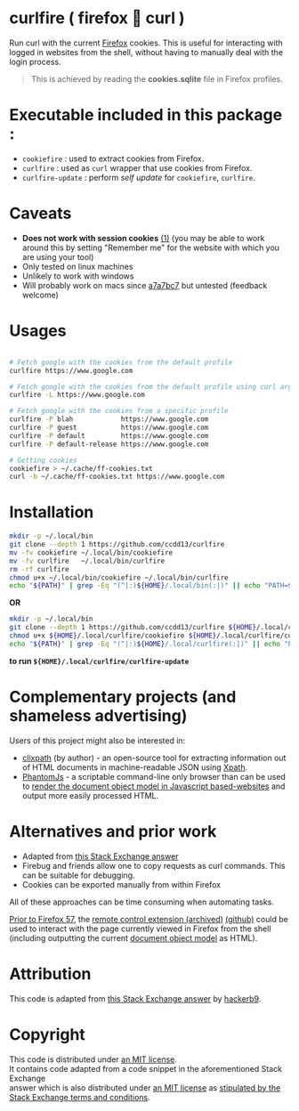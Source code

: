 # curlfire ( firefox 💖 curl )

Run curl with the current [Firefox](https://www.mozilla.org/en-US/firefox/)
cookies. This is useful for interacting with logged in websites from the shell,
without having to manually deal with the login process.

> This is achieved by reading the **cookies.sqlite** file in Firefox profiles.

# Executable included in this package :

- `cookiefire` : used to extract cookies from Firefox.
- `curlfire` : used as `curl` wrapper that use cookies from Firefox.
- `curlfire-update` : perform _self update_ for `cookiefire`, `curlfire`.

# Caveats

- **Does not work with session cookies**
  [(1)](https://support.mozilla.org/en-US/questions/899388) (you may be able to
  work around this by setting "Remember me" for the website with which you are
  using your tool)
- Only tested on linux machines
- Unlikely to work with windows
- Will probably work on macs since
  [a7a7bc7](https://github.com/ccdd13/curlfire/commit/a7a7bc72b5673369f55396e7db12bff4b8675f36)
  but untested (feedback welcome)

# Usages

```bash

# Fetch google with the cookies from the default profile
curlfire https://www.google.com

# Fetch google with the cookies from the default profile using curl arg -L : follow redirect
curlfire -L https://www.google.com

# Fetch google with the cookies from a specific profile
curlfire -P blah            https://www.google.com
curlfire -P guest           https://www.google.com
curlfire -P default         https://www.google.com
curlfire -P default-release https://www.google.com

# Getting cookies
cookiefire > ~/.cache/ff-cookies.txt
curl -b ~/.cache/ff-cookies.txt https://www.google.com

```

# Installation

```bash
mkdir -p ~/.local/bin
git clone --depth 1 https://github.com/ccdd13/curlfire
mv -fv cookiefire ~/.local/bin/cookiefire
mv -fv curlfire   ~/.local/bin/curlfire
rm -rf curlfire
chmod u+x ~/.local/bin/cookiefire ~/.local/bin/curlfire
echo "${PATH}" | grep -Eq "(^|:)${HOME}/.local/bin(:|)" || echo "PATH=${HOME}/.local/bin:\${PATH}" >> ~/.bashrc
```

**OR**

```bash
mkdir -p ~/.local/bin
git clone --depth 1 https://github.com/ccdd13/curlfire ${HOME}/.local/curlfire
chmod u+x ${HOME}/.local/curlfire/cookiefire ${HOME}/.local/curlfire/curlfire ${HOME}/.local/curlfire/curlfire-update
echo "${PATH}" | grep -Eq "(^|:)${HOME}/.local/curlfire(:|)" || echo "PATH=${HOME}/.local/curlfire:\${PATH}" >> ~/.bashrc
```

**to run `${HOME}/.local/curlfire/curlfire-update`**

# Complementary projects (and shameless advertising)

Users of this project might also be interested in:

- [clixpath](https://github.com/talwrii/clixpath) (by author) - an open-source
  tool for extracting information out of HTML documents in machine-readable JSON
  using [Xpath](https://www.w3.org/TR/1999/REC-xpath-19991116/).
- [PhantomJs](http://phantomjs.org/) - a scriptable command-line only browser
  than can be used to
  [render the document object model in Javascript based-websites](https://stackoverflow.com/a/9978162)
  and output more easily processed HTML.

# Alternatives and prior work

- Adapted from
  [this Stack Exchange answer](https://superuser.com/questions/666167/how-do-i-use-firefox-cookies-with-wget)
- Firebug and friends allow one to copy requests as curl commands. This can be
  suitable for debugging.
- Cookies can be exported manually from within Firefox

All of these approaches can be time consuming when automating tasks.

[Prior to Firefox 57](https://support.mozilla.org/en-US/kb/frequently-asked-questions-firefox-addon),
the
[remote control extension (archived)](https://web.archive.org/web/20181017212317/https://addons.mozilla.org/en-US/firefox/addon/remote-control/)
[(github)](https://github.com/FF-Remote-Control/FF-Remote-Control) could be used
to interact with the page currently viewed in Firefox from the shell (including
outputting the current
[document object model](https://en.wikipedia.org/wiki/Document_Object_Model) as
HTML).

# Attribution

This code is adapted from
[this Stack Exchange answer](https://superuser.com/a/1239036/653515) by
[hackerb9](https://superuser.com/users/400780/hackerb9).

# Copyright

This code is distributed under [an MIT license](LICENSE.txt).<br/> It contains
code adapted from a code snippet in the aforementioned Stack Exchange<br/>
answer which is also distributed under [an MIT license](SNIPPET-LICENSE.txt) as
[stipulated by the Stack Exchange terms and conditions](https://meta.stackexchange.com/questions/272956/a-new-code-license-the-mit-this-time-with-attribution-required).
